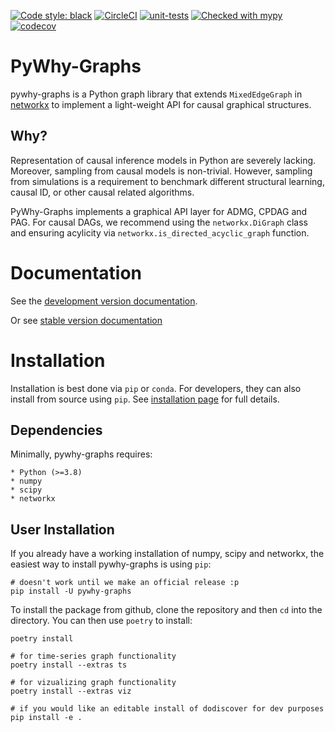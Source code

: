 [![Code style: black](https://img.shields.io/badge/code%20style-black-000000.svg)](https://github.com/psf/black)
[![CircleCI](https://circleci.com/gh/py-why/pywhy-graphs/tree/main.svg?style=svg)](https://circleci.com/gh/py-why/pywhy-graphs/tree/main)
[![unit-tests](https://github.com/py-why/pywhy-graphs/actions/workflows/main.yml/badge.svg)](https://github.com/py-why/pywhy-graphs/actions/workflows/main.yml)
[![Checked with mypy](http://www.mypy-lang.org/static/mypy_badge.svg)](http://mypy-lang.org/)
[![codecov](https://codecov.io/gh/py-why/pywhy-graphs/branch/main/graph/badge.svg?token=H1reh7Qwf4)](https://codecov.io/gh/py-why/pywhy-graphs)

# PyWhy-Graphs

pywhy-graphs is a Python graph library that extends `MixedEdgeGraph` in [networkx](https://github.com/networkx/networkx) to implement a light-weight API for causal graphical structures.

## Why?

Representation of causal inference models in Python are severely lacking. Moreover, sampling from causal models is non-trivial. However, sampling from simulations is a requirement to benchmark different structural learning, causal ID, or other causal related algorithms.

PyWhy-Graphs implements a graphical API layer for ADMG, CPDAG and PAG. For causal DAGs, we recommend using the `networkx.DiGraph` class and
ensuring acylicity via `networkx.is_directed_acyclic_graph` function.

# Documentation

See the [development version documentation](https://py-why.github.io/pywhy-graphs/dev/index.html).

Or see [stable version documentation](https://py-why.github.io/pywhy-graphs/stable/index.html)

# Installation

Installation is best done via `pip` or `conda`. For developers, they can also install from source using `pip`. See [installation page](TBD) for full details.

## Dependencies

Minimally, pywhy-graphs requires:

    * Python (>=3.8)
    * numpy
    * scipy
    * networkx

## User Installation

If you already have a working installation of numpy, scipy and networkx, the easiest way to install pywhy-graphs is using `pip`:

    # doesn't work until we make an official release :p
    pip install -U pywhy-graphs

To install the package from github, clone the repository and then `cd` into the directory. You can then use `poetry` to install:

    poetry install

    # for time-series graph functionality
    poetry install --extras ts

    # for vizualizing graph functionality
    poetry install --extras viz

    # if you would like an editable install of dodiscover for dev purposes
    pip install -e .
